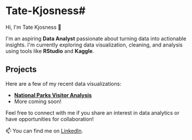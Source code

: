 # Tate-Kjosness# 

Hi, I'm Tate Kjosness 👋

I'm an aspiring **Data Analyst** passionate about turning data into actionable insights. 
I'm currently exploring data visualization, cleaning, and analysis using tools like **RStudio** and **Kaggle**.


## Projects

Here are a few of my recent data visualizations:

- **[National Parks Visitor Analysis](https://github.com/DataTater/Tate-Kjosness/blob/main/National%20Parks%20visitor%20numbers%202021.png)**
- More coming soon!

Feel free to connect with me if you share an interest in data analytics or have opportunities for collaboration!

📫 You can find me on [LinkedIn](https://www.linkedin.com/in/tatekjosness).
